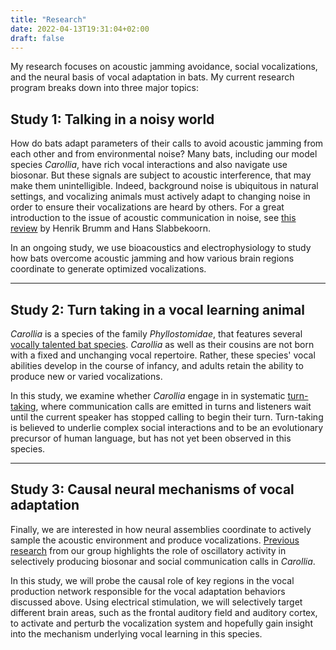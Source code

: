 ```yaml
---
title: "Research"
date: 2022-04-13T19:31:04+02:00
draft: false
---
```



My research focuses on acoustic jamming avoidance, social vocalizations, and the neural basis of vocal adaptation in bats. My current research program breaks down into three major topics: 

## Study 1: Talking in a noisy world

How do bats adapt parameters of their calls to avoid acoustic jamming from each other and from environmental noise? Many bats, including our model species *Carollia*, have rich vocal interactions and also navigate use biosonar. But these signals are subject to acoustic interference, that may make them unintelligible. Indeed, background noise is ubiquitous in natural settings, and vocalizing animals must actively adapt to changing noise in order to ensure their vocalizations are heard by others. For a great introduction to the issue of acoustic communication in noise, see [this review](https://www.sciencedirect.com/science/article/abs/pii/S0065345405350042) by Henrik Brumm and Hans Slabbekoorn. 

In an ongoing study, we use bioacoustics and electrophysiology to study how bats overcome acoustic jamming and how various brain regions coordinate to generate optimized vocalizations. 

---

## Study 2: Turn taking in a vocal learning animal

*Carollia* is a species of the family *Phyllostomidae*, that features several [vocally talented bat species](https://royalsocietypublishing.org/doi/10.1098/rstb.2019.0061#d3e427). *Carollia* as well as their cousins are not born with a fixed and unchanging vocal repertoire. Rather, these species' vocal abilities develop in the course of infancy, and adults retain the ability to produce new or varied vocalizations. 

In this study, we examine whether *Carollia* engage in in systematic [turn-taking](https://royalsocietypublishing.org/doi/full/10.1098/rspb.2018.0598), where communication calls are emitted in turns and listeners wait until the current speaker has stopped calling to begin their turn. Turn-taking is believed to underlie complex social interactions and to be an evolutionary precursor of human language, but has not yet been observed in this species. 

---

## Study 3: Causal neural mechanisms of vocal adaptation

Finally, we are interested in how neural assemblies coordinate to actively sample the acoustic environment and produce vocalizations. [Previous research](https://journals.plos.org/plosbiology/article?id=10.1371/journal.pbio.3000658&utm_source=feedburner&utm_medium=feed&utm_campaign=Feed%3A+plosbiology%2FNewArticles+%28PLOS+Biology+-+New+Articles%29) from our group highlights the role of oscillatory activity in selectively producing biosonar and social communication calls in *Carollia*.

In this study, we will probe the causal role of key regions in the vocal production network responsible for the vocal adaptation behaviors discussed above. Using electrical stimulation, we will selectively target different brain areas, such as the frontal auditory field and auditory cortex, to activate and perturb the vocalization system and hopefully gain insight into the mechanism underlying vocal learning in this species. 


